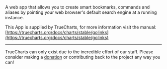 A web app that allows you to create smart bookmarks, commands and aliases by pointing your web browser's default search engine at a running instance.

This App is supplied by TrueCharts, for more information visit the manual: [https://truecharts.org/docs/charts/stable/golinks](https://truecharts.org/docs/charts/stable/golinks)

---

TrueCharts can only exist due to the incredible effort of our staff.
Please consider making a [donation](https://truecharts.org/docs/about/sponsor) or contributing back to the project any way you can!
